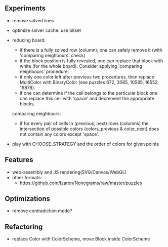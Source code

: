 ## Experiments
- remove solved lines
- optimize solver cache: use bitset

- reducing board:
  - if there is a fully solved row (column), one can safely remove it (with 'comparing neighbours' check)
  - if the block position is fully revealed, one can replace that block with white (for the whole board).
  Consider applying 'comparing neighbours' procedure.
  - if only one color left after previous two procedures, then replace MultiColor with BinaryColor
    (see puzzles 672, 3085, 10585, 16552, 16878).
  - if one can determine if the cell belongs to the particular block
    one can replace this cell with 'space' and decrement the appropriate blocks.

  comparing neighbours:
  - if for every pair of cells in (previous, next) rows (columns) the intersection
    of possible colors (colors_previous & color_next) does not contain any colors except 'space'.
- play with CHOOSE_STRATEGY and the order of colors for given points


## Features
- web-assembly and JS rendering(SVG/Canvas/WebGL)
- other formats:
  - https://github.com/Izaron/Nonograms/raw/master/puzzles


## Optimizations
- remove contradiction mode?


## Refactoring
- replace Color with ColorScheme, move Block inside ColorScheme

